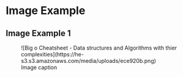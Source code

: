 # Image Example

## Image Example 1

<figure markdown="span">
  ![Big o Cheatsheet - Data structures and Algorithms with thier complexities](https://he-s3.s3.amazonaws.com/media/uploads/ece920b.png)
  <figcaption>Image caption</figcaption>
</figure>

